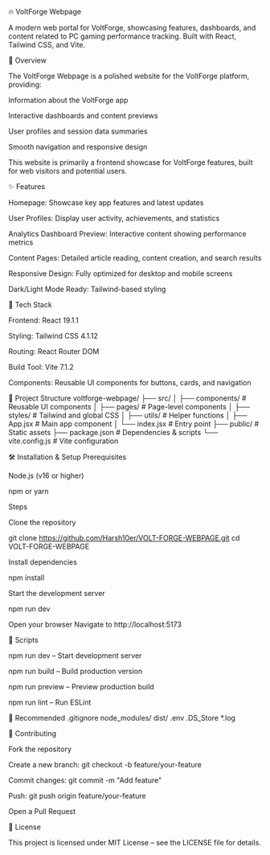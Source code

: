 🔥 VoltForge Webpage

A modern web portal for VoltForge, showcasing features, dashboards, and content related to PC gaming performance tracking. Built with React, Tailwind CSS, and Vite.

🎯 Overview

The VoltForge Webpage is a polished website for the VoltForge platform, providing:

Information about the VoltForge app

Interactive dashboards and content previews

User profiles and session data summaries

Smooth navigation and responsive design

This website is primarily a frontend showcase for VoltForge features, built for web visitors and potential users.

✨ Features

Homepage: Showcase key app features and latest updates

User Profiles: Display user activity, achievements, and statistics

Analytics Dashboard Preview: Interactive content showing performance metrics

Content Pages: Detailed article reading, content creation, and search results

Responsive Design: Fully optimized for desktop and mobile screens

Dark/Light Mode Ready: Tailwind-based styling

🚀 Tech Stack

Frontend: React 19.1.1

Styling: Tailwind CSS 4.1.12

Routing: React Router DOM

Build Tool: Vite 7.1.2

Components: Reusable UI components for buttons, cards, and navigation

📁 Project Structure
voltforge-webpage/
├── src/
│   ├── components/       # Reusable UI components
│   ├── pages/            # Page-level components
│   ├── styles/           # Tailwind and global CSS
│   ├── utils/            # Helper functions
│   ├── App.jsx           # Main app component
│   └── index.jsx         # Entry point
├── public/               # Static assets
├── package.json          # Dependencies & scripts
└── vite.config.js        # Vite configuration

🛠 Installation & Setup
Prerequisites

Node.js (v16 or higher)

npm or yarn

Steps

Clone the repository

git clone https://github.com/Harsh10er/VOLT-FORGE-WEBPAGE.git
cd VOLT-FORGE-WEBPAGE


Install dependencies

npm install


Start the development server

npm run dev


Open your browser
Navigate to http://localhost:5173

📄 Scripts

npm run dev – Start development server

npm run build – Build production version

npm run preview – Preview production build

npm run lint – Run ESLint

🔧 Recommended .gitignore
node_modules/
dist/
.env
.DS_Store
*.log

🤝 Contributing

Fork the repository

Create a new branch: git checkout -b feature/your-feature

Commit changes: git commit -m "Add feature"

Push: git push origin feature/your-feature

Open a Pull Request

📄 License

This project is licensed under MIT License – see the LICENSE
 file for details.
